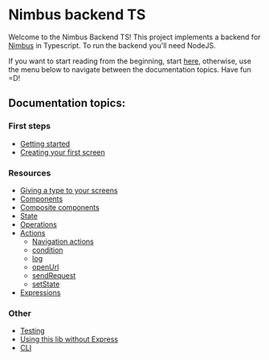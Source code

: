 # Nimbus backend TS
Welcome to the Nimbus Backend TS! This project implements a backend for [Nimbus](/readme.md) in
Typescript. To run the backend you'll need NodeJS.

If you want to start reading from the beginning, start [here](getting-started.md), otherwise, use the menu below
to navigate between the documentation topics. Have fun =D!

## Documentation topics:

### First steps
- [Getting started](getting-started.md)
- [Creating your first screen](first-screen.md)

### Resources
- [Giving a type to your screens](screen-type.md)
- [Components](component.md)
- [Composite components](composite-components.md)
- [State](state.md)
- [Operations](operation.md)
- [Actions](action.md)
  - [Navigation actions](default-actions/navigation.md)
  - [condition](default-actions/condition.md)
  - [log](default-actions/log.md)
  - [openUrl](default-actions/open-url.md)
  - [sendRequest](default-actions/send-request.md)
  - [setState](default-actions/set-state.md)
- [Expressions](expression.md)

### Other
- [Testing](testing.md)
- [Using this lib without Express](without-express.md)
- [CLI](cli.md)
